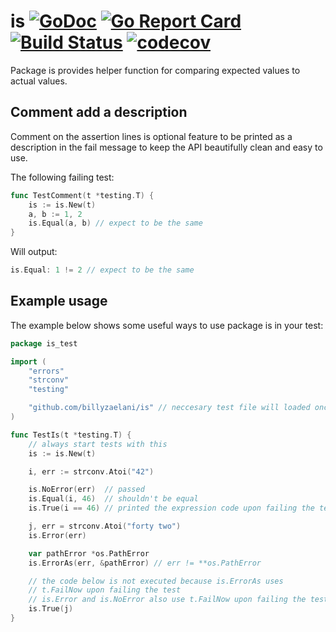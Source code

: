 # is [![GoDoc](https://godoc.org/github.com/billyzaelani/is?status.png)](http://godoc.org/github.com/billyzaelani/is) [![Go Report Card](https://goreportcard.com/badge/github.com/billyzaelani/is)](https://goreportcard.com/report/github.com/billyzaelani/is) [![Build Status](https://travis-ci.com/billyzaelani/is.svg?branch=master)](https://travis-ci.com/billyzaelani/is) [![codecov](https://codecov.io/gh/billyzaelani/is/branch/master/graph/badge.svg)](https://codecov.io/gh/billyzaelani/is)

Package is provides helper function for comparing expected values to actual values.

## Comment add a description

Comment on the assertion lines is optional feature to be printed as a description in the fail message to keep the API beautifully clean and easy to use.

The following failing test:

```Go
func TestComment(t *testing.T) {
    is := is.New(t)
    a, b := 1, 2
    is.Equal(a, b) // expect to be the same
}
```

Will output:

```Go
is.Equal: 1 != 2 // expect to be the same
```

## Example usage

The example below shows some useful ways to use package is in your test:

```Go
package is_test

import (
    "errors"
    "strconv"
    "testing"

    "github.com/billyzaelani/is" // neccesary test file will loaded once import the package
)

func TestIs(t *testing.T) {
    // always start tests with this
    is := is.New(t)

    i, err := strconv.Atoi("42")

    is.NoError(err)  // passed
    is.Equal(i, 46)  // shouldn't be equal
    is.True(i == 46) // printed the expression code upon failing the test

    j, err = strconv.Atoi("forty two")
    is.Error(err)

    var pathError *os.PathError
    is.ErrorAs(err, &pathError) // err != **os.PathError

    // the code below is not executed because is.ErrorAs uses
    // t.FailNow upon failing the test
    // is.Error and is.NoError also use t.FailNow upon failing the test
    is.True(j)
}
```
